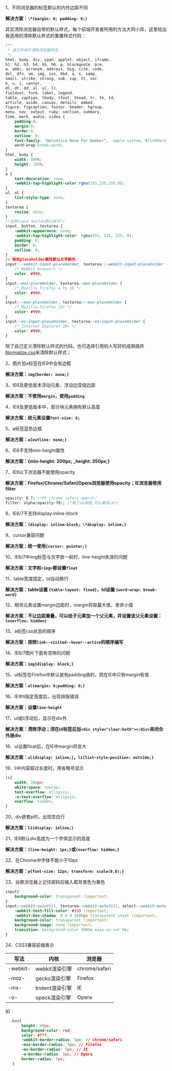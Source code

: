 1、不同浏览器的标签默认的内外边距不同

**解决方案：`\*{margin: 0; padding: 0;}`**

其实清除浏览器自带的默认样式，每个前端开发者所用的方法大同小异，这里给出我选用的清除默认样式的重置样式代码：

```css
/**
 * 该文件用于清除浏览器样式
 */
html, body, div, span, applet, object, iframe,
h1, h2, h3, h4, h5, h6, p, blockquote, pre,
a, abbr, acronym, address, big, cite, code,
del, dfn, em, img, ins, kbd, q, s, samp,
small, strike, strong, sub, sup, tt, var,
b, u, i, center,
dl, dt, dd, ol, ul, li,
fieldset, form, label, legend,
table, caption, tbody, tfoot, thead, tr, th, td,
article, aside, canvas, details, embed,
figure, figcaption, footer, header, hgroup,
menu, nav, output, ruby, section, summary,
time, mark, audio, video {
    padding:0;
    margin:0;
    border:0;
    outline: 0;
    font-family: "Helvetica Neue For Number", -apple-system, BlinkMacSystemFont, "Segoe UI", Roboto, "PingFang SC", "Hiragino Sans GB", "Microsoft YaHei", "Helvetica Neue", Helvetica, Arial, sans-serif;
    word-wrap:break-word;
}
html, body {
    width: 100%;
    height: 100%;
}
a {
    text-decoration: none;
    -webkit-tap-highlight-color:rgba(255,255,255,0);
}
ul, ol {
    list-style-type: none;
}
textarea {
    resize: none;
}
/*去除input button默认样式*/
input, button, textarea {
    -webkit-appearance: none;
    -webkit-tap-highlight-color: rgba(255, 225, 225, 0);
    padding: 0;
    border: 0;
    outline: 0;
}
// 修改placeholder属性默认文字颜色
input::-webkit-input-placeholder, textarea::-webkit-input-placeholder {
    /* WebKit browsers */
    color: #999;
}
input:-moz-placeholder, textarea:-moz-placeholder {
    /* Mozilla Firefox 4 to 18 */
    color: #999;
}
input::-moz-placeholder, textarea::-moz-placeholder {
    /* Mozilla Firefox 19+ */
    color: #999;
}
input:-ms-input-placeholder, textarea:-ms-input-placeholder {
    /* Internet Explorer 10+ */
    color: #999;
}
```

除了自己定义清除默认样式的代码，也可选择引用别人写好的成熟插件[Normalize.css](https://link.juejin.cn?target=http%3A%2F%2Fnecolas.github.io%2Fnormalize.css%2F)来清除默认样式；

2、图片加a标签在IE9中会有边框

**解决方案：`img{border: none;}`**

3、IE6及更低版本浮动元素，浮动边双倍边距

**解决方案：不使用`margin`，使用`padding`**

4、IE6及更低版本中，部分块元素拥有默认高度

**解决方案：给元素设置`font-size: 0;`**

5、a标签蓝色边框

**解决方案：`a{outline: none;}`**

6、IE6不支持min-height属性

**解决方案：{min-height: 200px; _height: 350px;}**

7、IE9以下浏览器不能使用opacity

**解决方案：Firefox/Chrome/Safari/Opera浏览器使用opacity；IE浏览器使用filter**

```css
opacity: 0.7; /*FF chrome safari opera*/
filter: alpha(opacity:70); /*用了ie滤镜,可以兼容ie*/
```

8、IE6/7不支持display:inline-block

**解决方案：`{display: inline-block; \*display: inline;}`**

9、cursor兼容问题

**解决方案：统一使用`{cursor: pointer;}`**

10、IE6/7中img标签与文字放一起时，line-height失效的问题

**解决方案：文字和`<img>`都设置`float`**

11、table宽度固定，td自动换行

**解决方案：table设置 `{table-layout: fixed}`，td设置 `{word-wrap: break-word}`**

12、相邻元素设置margin边距时，margin将取最大值，舍弃小值

**解决方案：不让边距重叠，可以给子元素加一个父元素，并设置该父元素设置：`{overflow: hidden}`**

13、a标签css状态的顺序

**解决方案：按照`link--visited--hover--active`的顺序编写**

14、IE6/7图片下面有空隙的问题

**解决方案：`img{display: block;}`**

15、ul标签在Firefox中默认是有padding值的，而在IE中只有margin有值

**解决方案：`ul{margin: 0;padding: 0;}`**

16、IE中li指定高度后，出现排版错误

**解决方案：设置`line-height`**

17、ul或li浮动后，显示在div外

**解决方案：清除浮动；须在ul标签后加`<div style="clear:both"></div>`来闭合外层div**

18、ul设置float后，在IE中margin将变大

**解决方案：`ul{display: inline;}`，`li{list-style-position: outside;}`**

19、li中内容超过长度时，用省略号显示

```css
li{
    width: 200px;
    white-space: nowrap;
    text-overflow: ellipsis;
    -o-text-overflow: ellipsis;
    overflow: hidden;
}
```

20、div嵌套p时，出现空白行

**解决方案：`li{display: inline;}`**

21、IE6默认div高度为一个字体显示的高度

**解决方案：`{line-height: 1px;}`或`{overflow: hidden;}`**

22、在Chrome中字体不能小于10px

**解决方案：`p{font-size: 12px; transform: scale(0.8);}`**

23、谷歌浏览器上记住密码后输入框背景色为黄色

```css
input{
    background-color: transparent !important;
}
input:-webkit-autofill, textarea:-webkit-autofill, select:-webkit-autofill{
    -webkit-text-fill-color: #333 !important;
    -webkit-box-shadow: 0 0 0 1000px transparent inset !important;
    background-color: transparent !important;
    background-image: none !important;
    transition: background-color 5000s ease-in-out 0s;
}
```

24、CSS3兼容前缀表示

| 写法     | 内核            | 浏览器        |
| -------- | --------------- | ------------- |
| -webkit- | webkit渲染引擎  | chrome/safari |
| -moz-    | gecko渲染引擎   | Firefox       |
| -ms-     | trident渲染引擎 | IE            |
| -o-      | opeck渲染引擎   | Opera         |

如：

```css
  .box{
       height: 40px;
       background-color: red;
       color: #fff;
       -webkit-border-radius: 5px; // chrome/safari
       -moz-border-radius: 5px; // Firefox
       -ms-border-radius: 5px; // IE
       -o-border-radius: 5px; // Opera
       border-radius: 5px;
   }
```


